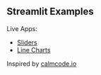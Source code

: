 Streamlit Examples
------

Live Apps:
- [Sliders](https://share.streamlit.io/brianspiering/streamlit_examples/main/streamlit_app_1_sliders.py)
- [Line Charts](https://share.streamlit.io/brianspiering/streamlit_examples/main/streamlit_app_2_line_chart.py)

Inspired by [calmcode.io](https://calmcode.io/streamlit)
